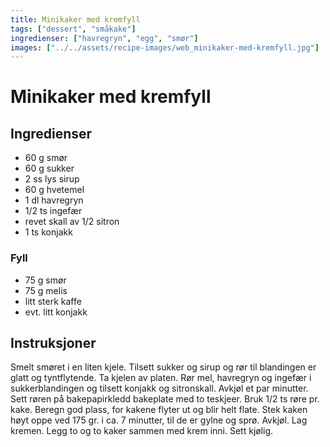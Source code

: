 ```yaml
---
title: Minikaker med kremfyll
tags: ["dessert", "småkake"]
ingredienser: ["havregryn", "egg", "smør"]
images: ["../../assets/recipe-images/web_minikaker-med-kremfyll.jpg"]
---
```


# Minikaker med kremfyll

## Ingredienser

- 60 g smør
- 60 g sukker
- 2 ss lys sirup
- 60 g hvetemel
- 1 dl havregryn
- 1/2 ts ingefær
- revet skall av 1/2 sitron
- 1 ts konjakk

### Fyll

- 75 g smør
- 75 g melis
- litt sterk kaffe
- evt. litt konjakk

## Instruksjoner

Smelt smøret i en liten kjele. Tilsett sukker og sirup og rør til blandingen er glatt og tyntflytende. Ta kjelen av platen. Rør mel, havregryn og ingefær i sukkerblandingen og tilsett konjakk og sitronskall. Avkjøl et par minutter. Sett røren på bakepapirkledd bakeplate med to teskjeer. Bruk 1/2 ts røre pr. kake. Beregn god plass, for kakene flyter ut og blir helt flate. Stek kaken høyt oppe ved 175 gr. i ca. 7 minutter, til de er gylne og sprø. Avkjøl. Lag kremen. Legg to og to kaker sammen med krem inni. Sett kjølig.
